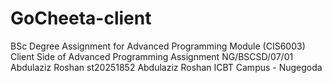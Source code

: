 # GoCheeta-client
BSc Degree Assignment for Advanced Programming Module (CIS6003)
Client Side of Advanced Programming Assignment
NG/BSCSD/07/01 Abdulaziz Roshan 
st20251852 Abdulaziz Roshan
ICBT Campus - Nugegoda
